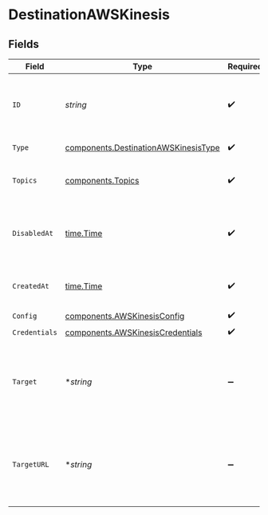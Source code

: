 # DestinationAWSKinesis


## Fields

| Field                                                                                                             | Type                                                                                                              | Required                                                                                                          | Description                                                                                                       | Example                                                                                                           |
| ----------------------------------------------------------------------------------------------------------------- | ----------------------------------------------------------------------------------------------------------------- | ----------------------------------------------------------------------------------------------------------------- | ----------------------------------------------------------------------------------------------------------------- | ----------------------------------------------------------------------------------------------------------------- |
| `ID`                                                                                                              | *string*                                                                                                          | :heavy_check_mark:                                                                                                | Control plane generated ID or user provided ID for the destination.                                               | des_12345                                                                                                         |
| `Type`                                                                                                            | [components.DestinationAWSKinesisType](../../models/components/destinationawskinesistype.md)                      | :heavy_check_mark:                                                                                                | Type of the destination.                                                                                          | aws_kinesis                                                                                                       |
| `Topics`                                                                                                          | [components.Topics](../../models/components/topics.md)                                                            | :heavy_check_mark:                                                                                                | "*" or an array of enabled topics.                                                                                | *                                                                                                                 |
| `DisabledAt`                                                                                                      | [time.Time](https://pkg.go.dev/time#Time)                                                                         | :heavy_check_mark:                                                                                                | ISO Date when the destination was disabled, or null if enabled.                                                   | <nil>                                                                                                             |
| `CreatedAt`                                                                                                       | [time.Time](https://pkg.go.dev/time#Time)                                                                         | :heavy_check_mark:                                                                                                | ISO Date when the destination was created.                                                                        | 2024-01-01T00:00:00Z                                                                                              |
| `Config`                                                                                                          | [components.AWSKinesisConfig](../../models/components/awskinesisconfig.md)                                        | :heavy_check_mark:                                                                                                | N/A                                                                                                               |                                                                                                                   |
| `Credentials`                                                                                                     | [components.AWSKinesisCredentials](../../models/components/awskinesiscredentials.md)                              | :heavy_check_mark:                                                                                                | N/A                                                                                                               |                                                                                                                   |
| `Target`                                                                                                          | **string*                                                                                                         | :heavy_minus_sign:                                                                                                | A human-readable representation of the destination target (Kinesis stream name). Read-only.                       | production-events                                                                                                 |
| `TargetURL`                                                                                                       | **string*                                                                                                         | :heavy_minus_sign:                                                                                                | A URL link to the destination target (AWS Console link to the stream). Read-only.                                 | https://eu-west-1.console.aws.amazon.com/kinesis/home?region=eu-west-1#/streams/details/production-events/details |
